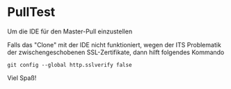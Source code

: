 # PullTest
Um die IDE für den Master-Pull einzustellen

Falls das "Clone" mit der IDE nicht funktioniert, wegen der ITS Problematik der zwischengeschobenen SSL-Zertifikate, dann hilft folgendes Kommando

    git config --global http.sslverify false

Viel Spaß!
